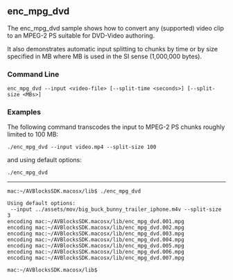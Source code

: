 ## enc_mpg_dvd

The enc_mpg_dvd sample shows how to convert any (supported) video clip to an MPEG-2 PS suitable for DVD-Video authoring.   

It also demonstrates automatic input splitting to chunks by time or by size specified in MB where MB is used in the SI sense (1,000,000 bytes). 

### Command Line

	enc_mpg_dvd --input <video-file> [--split-time <seconds>] [--split-size <MBs>]
 
###	Examples

The following command transcodes the input to MPEG-2 PS chunks roughly limited to 100 MB:

	./enc_mpg_dvd --input video.mp4 --split-size 100 

and using default options:
	
	./enc_mpg_dvd

***

	mac:~/AVBlocksSDK.macosx/lib$ ./enc_mpg_dvd
	
	Using default options:
 	 --input ../assets/mov/big_buck_bunny_trailer_iphone.m4v --split-size 3
	encoding mac:~/AVBlocksSDK.macosx/lib/enc_mpg_dvd.001.mpg
	encoding mac:~/AVBlocksSDK.macosx/lib/enc_mpg_dvd.002.mpg
	encoding mac:~/AVBlocksSDK.macosx/lib/enc_mpg_dvd.003.mpg
	encoding mac:~/AVBlocksSDK.macosx/lib/enc_mpg_dvd.004.mpg
	encoding mac:~/AVBlocksSDK.macosx/lib/enc_mpg_dvd.005.mpg
	encoding mac:~/AVBlocksSDK.macosx/lib/enc_mpg_dvd.006.mpg
	encoding mac:~/AVBlocksSDK.macosx/lib/enc_mpg_dvd.007.mpg

	mac:~/AVBlocksSDK.macosx/lib$ 